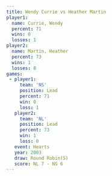```yaml
---
title: Wendy Currie vs Heather Martin
player1:               
  name: Currie, Wendy  
  percent: 71          
  wins: 0              
  losses: 1            
player2:               
  name: Martin, Heather
  percent: 73          
  wins: 1              
  losses: 0            
games:
 - player1:        
     team: 'NS'    
     position: Lead
     percent: 71   
     win: 0        
     loss: 1       
   player2:        
     team: 'NL'    
     position: Lead
     percent: 73   
     win: 1        
     loss: 0       
   event: Hearts       
   year: 2003          
   draw: Round Robin(5)
   score: NL 7 - NS 6  
---
```


